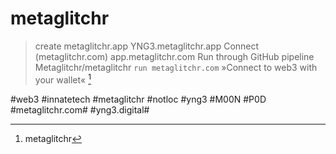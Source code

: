 # metaglitchr
> create metaglitchr.app
> YNG3.metaglitchr.app
> Connect (metaglitchr.com)
> app.metaglitchr.com
> Run through GitHub pipeline
> Metaglitchr/metaglitchr
`run metaglitchr.com`
»Connect to web3 with your wallet«
[^1]

[^1]:	metaglitchr

#web3 #innatetech #metaglitchr #notloc #yng3 #M00N #P0D #metaglitchr.com# #yng3.digital#